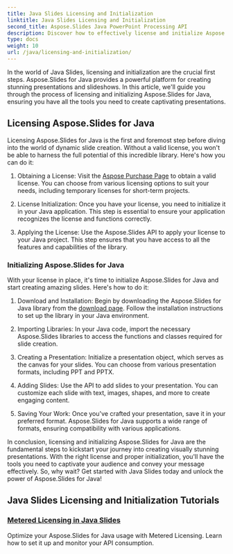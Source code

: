 ```yaml
---
title: Java Slides Licensing and Initialization
linktitle: Java Slides Licensing and Initialization
second_title: Aspose.Slides Java PowerPoint Processing API
description: Discover how to effectively license and initialize Aspose.Slides for Java in our comprehensive tutorials. Get started with Java Slides now!
type: docs
weight: 10
url: /java/licensing-and-initialization/
---
```


In the world of Java Slides, licensing and initialization are the crucial first steps. Aspose.Slides for Java provides a powerful platform for creating stunning presentations and slideshows. In this article, we'll guide you through the process of licensing and initializing Aspose.Slides for Java, ensuring you have all the tools you need to create captivating presentations.

## Licensing Aspose.Slides for Java

Licensing Aspose.Slides for Java is the first and foremost step before diving into the world of dynamic slide creation. Without a valid license, you won't be able to harness the full potential of this incredible library. Here's how you can do it:

1. Obtaining a License: Visit the [Aspose Purchase Page](https://purchase.aspose.com/buy) to obtain a valid license. You can choose from various licensing options to suit your needs, including temporary licenses for short-term projects.

2. License Initialization: Once you have your license, you need to initialize it in your Java application. This step is essential to ensure your application recognizes the license and functions correctly.

3. Applying the License: Use the Aspose.Slides API to apply your license to your Java project. This step ensures that you have access to all the features and capabilities of the library.

### Initializing Aspose.Slides for Java

With your license in place, it's time to initialize Aspose.Slides for Java and start creating amazing slides. Here's how to do it:

1. Download and Installation: Begin by downloading the Aspose.Slides for Java library from the [download page](https://releases.aspose.com/slides/net/). Follow the installation instructions to set up the library in your Java environment.

2. Importing Libraries: In your Java code, import the necessary Aspose.Slides libraries to access the functions and classes required for slide creation.

3. Creating a Presentation: Initialize a presentation object, which serves as the canvas for your slides. You can choose from various presentation formats, including PPT and PPTX.

4. Adding Slides: Use the API to add slides to your presentation. You can customize each slide with text, images, shapes, and more to create engaging content.

5. Saving Your Work: Once you've crafted your presentation, save it in your preferred format. Aspose.Slides for Java supports a wide range of formats, ensuring compatibility with various applications.

In conclusion, licensing and initializing Aspose.Slides for Java are the fundamental steps to kickstart your journey into creating visually stunning presentations. With the right license and proper initialization, you'll have the tools you need to captivate your audience and convey your message effectively. So, why wait? Get started with Java Slides today and unlock the power of Aspose.Slides for Java!
## Java Slides Licensing and Initialization Tutorials
### [Metered Licensing in Java Slides](./metered-licensing-java-slides/)
Optimize your Aspose.Slides for Java usage with Metered Licensing. Learn how to set it up and monitor your API consumption.